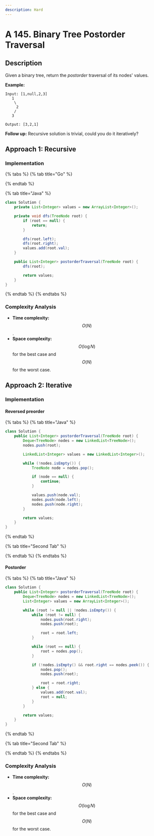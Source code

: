 ```yaml
---
description: Hard
---
```


# A 145. Binary Tree Postorder Traversal

## Description

Given a binary tree, return the _postorder_ traversal of its nodes' values.

**Example:**

```text
Input: [1,null,2,3]
   1
    \
     2
    /
   3

Output: [3,2,1]
```

**Follow up:** Recursive solution is trivial, could you do it iteratively?

## Approach 1: Recursive

### Implementation

{% tabs %}
{% tab title="Go" %}

{% endtab %}

{% tab title="Java" %}
```java
class Solution {
    private List<Integer> values = new ArrayList<Integer>();

    private void dfs(TreeNode root) {
        if (root == null) {
            return;
        }

        dfs(root.left);
        dfs(root.right);
        values.add(root.val);
    }

    public List<Integer> postorderTraversal(TreeNode root) {
        dfs(root);

        return values;
    }
}
```
{% endtab %}
{% endtabs %}

### Complexity Analysis

* **Time complexity:** $$O(N)$$.
* **Space complexity:** $$O(\log{N})$$ for the best case and $$O(N)$$ for the worst case.

## Approach 2: Iterative

### Implementation

#### Reversed preorder

{% tabs %}
{% tab title="Java" %}
```java
class Solution {
    public List<Integer> postorderTraversal(TreeNode root) {
        Deque<TreeNode> nodes = new LinkedList<TreeNode>();
        nodes.push(root);

        LinkedList<Integer> values = new LinkedList<Integer>();

        while (!nodes.isEmpty()) {
            TreeNode node = nodes.pop();

            if (node == null) {
                continue;
            }

            values.push(node.val);
            nodes.push(node.left);
            nodes.push(node.right);
        }

        return values;
    }
}
```
{% endtab %}

{% tab title="Second Tab" %}

{% endtab %}
{% endtabs %}

#### Postorder

{% tabs %}
{% tab title="Java" %}
```java
class Solution {
    public List<Integer> postorderTraversal(TreeNode root) {
        Deque<TreeNode> nodes = new LinkedList<TreeNode>();
        List<Integer> values = new ArrayList<Integer>();

        while (root != null || !nodes.isEmpty()) {
            while (root != null) {
                nodes.push(root.right);
                nodes.push(root);

                root = root.left;
            }

            while (root == null) {
                root = nodes.pop();
            }

            if (!nodes.isEmpty() && root.right == nodes.peek()) {
                nodes.pop();
                nodes.push(root);

                root = root.right;
            } else {
                values.add(root.val);
                root = null;
            }
        }

        return values;
    }
}
```
{% endtab %}

{% tab title="Second Tab" %}

{% endtab %}
{% endtabs %}

### Complexity Analysis

* **Time complexity:** $$O(N)$$.
* **Space complexity:** $$O(\log{N})$$ for the best case and $$O(N)$$ for the worst case.


